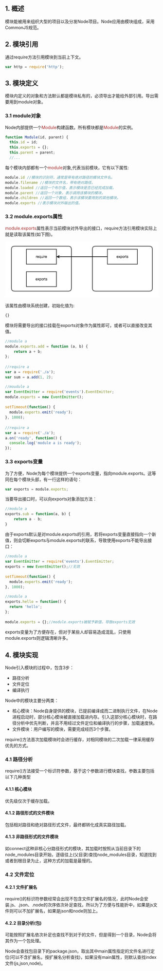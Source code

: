 ## 1. 概述

模块能被用来组织大型的项目以及分发Node项目。Node应用由模块组成，采用CommonJS规范。

## 2. 模块引用

通过require方法引用模块到当前上下文。

```js
var http = require('http');
```
   
## 3. 模块定义

模块内定义的对象和方法默认都是模块私有的，必须导出才能给外部引用。导出需要用到module对象。

### 3.1 module对象

Node内部提供一个<font color=#A52A2A>Module</font>构建函数。所有模块都是<font color=#A52A2A>Module</font>的实例。

```js
function Module(id, parent) {
  this.id = id;
  this.exports = {};
  this.parent = parent;
  //...
```

每个模块内部都有一个<font color=#A52A2A>module</font>对象,代表当前模块，它有以下属性:

```js
module.id //模块的识别符，通常是带有绝对路径的模块文件名。
module.filename //模块的文件名，带有绝对路径。
module.loaded //返回一个布尔值，表示模块是否已经完成加载。
module.parent //返回一个对象，表示调用该模块的模块。
module.children //返回一个数组，表示该模块要用到的其他模块。
module.exports //表示模块对外输出的值。
```

### 3.2 module.exports属性

<font color=#A52A2A>module.exports</font>属性表示当前模块对外导出的接口，require方法引用模块实际上就是读取该属性(如下图)。

![image](https://raw.githubusercontent.com/zhuozhibin/learning-node/master/docs/module/exports.png)

该属性由模块系统创建，初始化值为:

```js
{}
```

模块将需要导出的接口挂载在exports对象作为属性即可，或者可以直接改变其值。

```js
//module a
module.exports.add = function (a, b) {
    return a + b;
};

//require a
var a = require('./a');
var sum = a.add(1, 2);
```

```js
//moudule a
var EventEmitter = require('events').EventEmitter;
module.exports = new EventEmitter();

setTimeout(function() {
  module.exports.emit('ready');
}, 1000);

//require a
var a = require('./a');
a.on('ready', function() {
  console.log('module a is ready');
});
```

### 3.3 exports变量

为了方便，Node为每个模块提供一个exports变量，指向module.exports。这等同在每个模块头部，有一行这样的语句：

```js
var exports = module.exports;
```

当要导出接口时，可以向exports对象添加方法：

```js
//module a
exports.sub = function(a, b) {
    return a - b;
}
```

由于exports默认是对module.exports的引用，若将exports变量直接指向一个新值，则会切断exports与module.exports的联系，导致使用exports不能导出接口：

```js
//module a
var EventEmitter = require('events').EventEmitter;
exports = new EventEmitter();//无效

setTimeout(function() {
  module.exports.emit('ready');
}, 1000);
```

```js
//module a
exports.hello = function() {
  return 'hello';
};

module.exports = {};//module.exports被赋予新值，导致exports无效
```

exports变量为了方便存在，但对于某些人却容易造成混乱，只使用module.exports则逻辑清晰许多。

## 4. 模块实现

Node引入模块的过程中，包含3步：

- 路径分析
- 文件定位
- 编译执行

Node中的模块主要分两类：

- 核心模块：Node自身提供的模块，已提前编译成而二进制执行文件，在Node进程启动时，部分核心模块被直接加载进内存。引入这部分核心模块时，在路径分析中优先判断，并且不用经过文件定位和编译执行的步骤，加载速度快。
- 文件模块：用户编写的模块，需要完成经历3个步骤。

require()方法首次加载模块时会进行缓存，对相同模块的二次加载一律采用缓存优先的方式。

### 4.1 路径分析

require()方法接受一个标识符参数，基于这个参数进行模块查找，参数主要包括以下几种类型

#### 4.1.1 核心模块

优先级仅次于缓存加载。

#### 4.1.2 路径形式的文件模块

包括相对路径和绝对路径形式文件，最终都转化成真实路径加载。

#### 4.1.3 非路径形式的文件模块

如connect这种非核心分路径形式的模块，其加载时按照从当前目录下的node_modules目录开始，逐级往上(父目录)查找node_modules目录，知道找到或者到根目录为止，这种方式的加载是最慢的。

### 4.2 文件定位

#### 4.2.1 文件扩展名

require()的标识符参数经常会出现不包含文件扩展名的情况，此时Node会安装.js、.json、.node的次序依次补足查找，所以为了方便与性能折中，如果是js文件则可以不加扩展名，如果是json和node则加上。

#### 4.2.2 目录分析(包)

可能按照扩展名依次补足也查找不到对于的文件，但是得到一个目录，Node会将其作为一个包处理。

Node会查找包目录下的package.json，取出其中main属性指定的文件名进行定位(可以不含扩展名，按扩展名分析查找)，如果没有main属性，则默认查找index文件(js,json,node)。